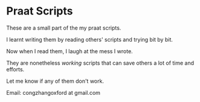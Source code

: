 # Praat Scripts
These are a small part of the my praat scripts. 

I learnt writing them by reading others' scripts and trying bit by bit. 

Now when I read them, I laugh at the mess I wrote. 

They are nonetheless *working* scripts that can save others a lot of time and efforts.

Let me know if any of them don't work.


Email: congzhangoxford at gmail.com
